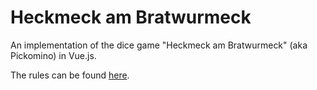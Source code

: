 # Heckmeck am Bratwurmeck

An implementation of the dice game "Heckmeck am Bratwurmeck" (aka Pickomino) in Vue.js.

The rules can be found [here](https://www.youtube.com/watch?v=MQnC28rBQCU).
